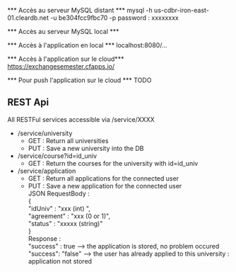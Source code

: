 *** Accès au serveur MySQL distant ***
mysql -h us-cdbr-iron-east-01.cleardb.net -u be304fcc9fbc70 -p
password : xxxxxxxx

*** Accès au serveur MySQL local ***

*** Accès à l'application en local ***
localhost:8080/...

*** Accès à l'application sur le cloud***
https://exchangesemester.cfapps.io/

*** Pour push l'application sur le cloud ***
    TODO


<h2> REST Api </h2>
<div>
  All RESTFul services accessible via /service/XXXX
  <ul>
    <li> /service/university
        <ul>
            <li>
                GET : Return all universities
            </li>
            <li>
                PUT : Save a new university into the DB
            </li>
        </ul>
    </li>
    <li> /service/course?id=id_univ
       <ul>
           <li>
               GET : Return the courses for the university with id=id_univ
           </li>
        </ul>
    </li>
    <li> /service/application 
        <ul>
            <li> GET : Return all applications for the connected user</li>
            <li> PUT : Save a new application for the connected user <br>
                JSON RequestBody : <br>
                {  <br> 
                "idUniv" : "xxx (int) ", <br>
                "agreement" : "xxx (0 or 1)", <br>
                "status" : "xxxxx (string)" <br>
                } <br>
                Response : <br> "success" : true --> the application is stored, no problem occured <br>
                 "success": "false" --> the user has already applied to this university : application not stored
            </li>
        </ul>
      </li>
  </ul>
</div>
